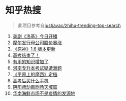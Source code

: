 # 知乎热搜

> 此项目参考自[justjavac/zhihu-trending-top-search](https://github.com/justjavac/zhihu-trending-top-search/blob/main/utils.ts)

<!-- BEGIN -->
  <!-- 最后更新时间:Thu Jun 10 2021 08:11:57 GMT+0000 (Coordinated Universal Time) -->
  1. [美剧《洛基》今日开播](https://www.zhihu.com/search?q=洛基)
1. [摩尔发行母公司股价暴涨](https://www.zhihu.com/search?q=摩尔庄园)
1. [《原神》1.6 版本更新](https://www.zhihu.com/search?q=原神)
1. [高考结束了！](https://www.zhihu.com/search?q=高考结束)
1. [有用的知识增加了](https://www.zhihu.com/search?q=科普视频创作国际大赛)
1. [河南专升本考试疑遭泄题](https://www.zhihu.com/search?q=河南专升本)
1. [《平原上的摩西》定档](https://www.zhihu.com/search?q=平原上的摩西)
1. [高考后买什么手机](https://www.zhihu.com/search?q=高考后手机)
1. [阴阳师动画剧场天域篇](https://www.zhihu.com/search?q=阴阳师)
1. [华南海鲜市场不是疫情的发源地](https://www.zhihu.com/search?q=华南海鲜市场)
  <!-- END -->